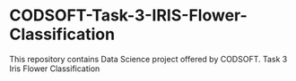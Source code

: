 # CODSOFT-Task-3-IRIS-Flower-Classification
This repository contains Data Science project offered by CODSOFT. Task 3 Iris Flower Classification
